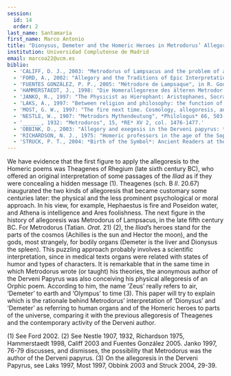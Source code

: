 ```yaml
---
session:
  id: 14
  order: 2
last_name: Santamaría
first_name: Marco Antonio
title: "Dionysus, Demeter and the Homeric Heroes in Metrodorus’ Allegoresis"
institution: Universidad Complutense de Madrid
email: marcoa22@ucm.es
biblio:
  - 'CALIFF, D. J., 2003: "Metrodorus of Lampsacus and the problem of allegory: an extreme case?", Arethusa 36, 21-36.'
  - 'FORD, A., 2002: "Allegory and the Traditions of Epic Interpretations", in Id., The Origins of Criticism. Literary Culture and Poetic Theory in Classical Greece, Princeton- Oxford, 2002, 65-89.'
  - 'FUENTES GONZÁLEZ, P. P., 2005: "Métrodore de Lampsaque", in R. Goulet (ed.): *Dictionnaire des philosophes antiques*, vol. 4, Paris, 508-514.'
  - 'HAMMERSTAEDT, J., 1998: "Die Homerallegorese des älteren Metrodor von Lampsakos", *ZPE* 121, 28-32.'
  - 'JANKO, R., 1997: "The Physicist as Hierophant: Aristophanes, Socrates and the Authorshipof the Derveni Papyrus", *ZPE* 118, 61-94.'
  - 'LAKS, A., 1997: "Between religion and philosophy: the function of allegory in the Derveni papyrus", *Phronesis* 42, 121-142.'
  - 'MOST, G. W., 1997: "The fire next time. Cosmology, allegoresis, and salvation in the Derveni Papyrus", *JHS* 117, 117-135.'
  - 'NESTLE, W., 1907: "Metrodors Mythendeutung", *Philologus* 66, 503-510.'
  - '______, 1932: "Metrodoros", 15, *RE* XV 2, col. 1476-1477.'
  - 'OBBINK, D., 2003: "Allegory and exegesis in the Derveni papyrus: the origin of Greek scholarship", in G. R. Boys-Stones (ed.), *Metaphor, Allegory, and the Classical Tradition*: Ancient Thought and Modern Revisions, Oxford–New York, pp. 177-188.'
  - 'RICHARDSON, N. J., 1975: "Homeric professors in the age of the Sophists", *PCPhS* 21, 65-81, esp. 68-70.'
  - 'STRUCK, P. T., 2004: *Birth of the Symbol*: Ancient Readers at the Limits of Their Texts, Princeton.'
---
```


We have evidence that the first figure to apply the allegoresis to the Homeric poems was Theagenes of Rhegium (late sixth century BC), who offered an original interpretation of some passages of the *Iliad* as if they were concealing a hidden message (1). Theagenes (sch. B *Il*. 20.67) inaugurated the two kinds of allegoresis that became customary some centuries later: the physical and the less prominent psychological or moral approach. In his view, for example, Hephaestus is fire and Poseidon water, and Athena is intelligence and Ares foolishness. The next figure in the history of allegoresis was Metrodorus of Lampsacus, in the late fifth century BC. For Metrodorus (Tatian. *Orat*. 21) (2), the *Iliad*’s heroes stand for the parts of the cosmos (Achilles is the sun and Hector the moon), and the gods, most strangely, for bodily organs (Demeter is the liver and Dionysus the spleen). This puzzling approach probably involves a scientific interpretation, since in medical texts organs were related with states of humor and types of characters.
It is remarkable that in the same time in which Metrodorus wrote (or taught) his theories, the anonymous author of the Derveni Papyrus was also conceiving his physical allegoresis of an Orphic poem. According to him, the name ‘Zeus’ really refers to air, ‘Demeter’ to earth and ‘Olympus’ to time (3).
This paper will try to explain which is the rationale behind Metrodorus’ interpretation of ‘Dionysus’ and ‘Demeter’ as referring to human organs and of the Homeric heroes to parts of the universe, comparing it with the previous allegoresis of Theagenes and the contemporary activity of the Derveni author.

(1) See Ford 2002.
(2) See Nestle 1907, 1932, Richardson 1975, Hammerstaedt 1998, Califf 2003 and Fuentes González 2005. Janko 1997, 76-79 discusses, and dismisses, the possibility that Metrodorus was the author of the Derveni papyrus.
(3) On the allegoresis in the Derveni Papyrus, see Laks 1997, Most 1997, Obbink 2003 and Struck 2004, 29-39.

